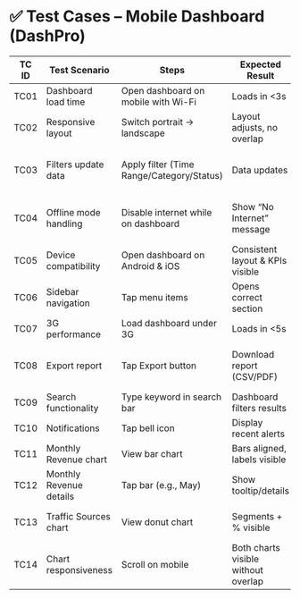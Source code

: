 # ✅ Test Cases – Mobile Dashboard (DashPro)

| TC ID | Test Scenario | Steps | Expected Result | Actual Result | Status | Defect ID |
|-------|---------------|-------|-----------------|---------------|--------|-----------|
| TC01 | Dashboard load time | Open dashboard on mobile with Wi-Fi | Loads in <3s | Yes, loads in 3s | Pass | - |
| TC02 | Responsive layout | Switch portrait → landscape | Layout adjusts, no overlap | Yes, adjusts well | Pass | - |
| TC03 | Filters update data | Apply filter (Time Range/Category/Status) | Data updates | Nothing happened after filtering | Fail | D01 |
| TC04 | Offline mode handling | Disable internet while on dashboard | Show “No Internet” message | Nothing until reopening app | Fail | D02 |
| TC05 | Device compatibility | Open dashboard on Android & iOS | Consistent layout & KPIs visible | Yes, works on both | Pass | - |
| TC06 | Sidebar navigation | Tap menu items | Opens correct section | Yes, opens with one tap | Pass | - |
| TC07 | 3G performance | Load dashboard under 3G | Loads in <5s | Yes, loads <5s | Pass | - |
| TC08 | Export report | Tap Export button | Download report (CSV/PDF) | Export did not generate report | Fail | D03 |
| TC09 | Search functionality | Type keyword in search bar | Dashboard filters results | Nothing happened | Fail | D04 |
| TC10 | Notifications | Tap bell icon | Display recent alerts | No response | Fail | D05 |
| TC11 | Monthly Revenue chart | View bar chart | Bars aligned, labels visible | Displays correctly | Pass | - |
| TC12 | Monthly Revenue details | Tap bar (e.g., May) | Show tooltip/details | Tooltip appears correctly | Pass | - |
| TC13 | Traffic Sources chart | View donut chart | Segments + % visible | Percentages display correctly | Pass | - |
| TC14 | Chart responsiveness | Scroll on mobile | Both charts visible without overlap | Yes, no overlap | Pass | - |
